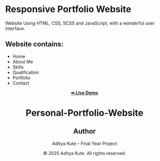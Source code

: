 # Responsive Portfolio Website 

Website Using HTML, CSS, SCSS and JavaScript, with a wonderful user interface.

## Website contains: 

- Home
- About Me
- Skills
- Qualification
- Portfolio
- Contact

<div align="center">
<a href="https://aditya534.netlify.app"><strong>➥ Live Demo</strong></a>


# Personal-Portfolio-Website

##  Author
Aditya Kute – Final Year Project

© 2025 Aditya Kute. All rights reserved.
